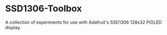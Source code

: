 # SSD1306-Toolbox
A collection of experiments for use with Adafruit's SSD1306 128x32 PiOLED display.
